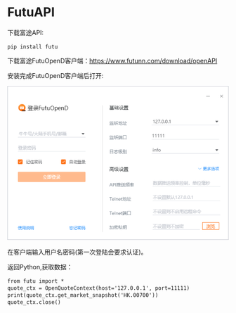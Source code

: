 # FutuAPI

下载富途API:
```
pip install futu
```
下载富途FutuOpenD客户端：https://www.futunn.com/download/openAPI

安装完成FutuOpenD客户端后打开:

![alt text](https://github.com/NathanHuang2020/FutuAPI/blob/master/FutuScreenShot.png?raw=true)

在客户端输入用户名密码(第一次登陆会要求认证)。



返回Python,获取数据：

```
from futu import *
quote_ctx = OpenQuoteContext(host='127.0.0.1', port=11111)
print(quote_ctx.get_market_snapshot('HK.00700'))
quote_ctx.close() 
```
